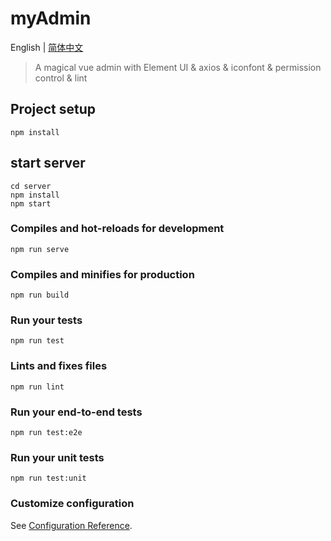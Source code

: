 # myAdmin

English | [简体中文](./README-zh.md)

> A magical vue admin with Element UI & axios & iconfont & permission control & lint

## Project setup
```
npm install
```
## start server
```
cd server
npm install
npm start
```
### Compiles and hot-reloads for development
```
npm run serve
```

### Compiles and minifies for production
```
npm run build
```

### Run your tests
```
npm run test
```

### Lints and fixes files
```
npm run lint
```

### Run your end-to-end tests
```
npm run test:e2e
```

### Run your unit tests
```
npm run test:unit
```

### Customize configuration
See [Configuration Reference](https://cli.vuejs.org/config/).
